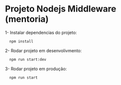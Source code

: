 # Projeto Nodejs Middleware (mentoria)

1- Instalar dependencias do projeto:
```cmd
  npm install
```

2- Rodar projeto em desenvolivmento:
```cmd
  npm run start:dev
```

3- Rodar projeto em produção:
```cmd
  npm run start
```